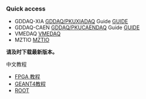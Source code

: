 ### Quick access

<!--
**wuhongyi/wuhongyi** is a ✨ _special_ ✨ repository because its `README.md` (this file) appears on your GitHub profile.

Here are some ideas to get you started:

- 🔭 I’m currently working on ...
- 🌱 I’m currently learning ...
- 👯 I’m looking to collaborate on ...
- 🤔 I’m looking for help with ...
- 💬 Ask me about ...
- 📫 How to reach me: ...
- 😄 Pronouns: ...
- ⚡ Fun fact: ...
-->

- GDDAQ-XIA [GDDAQ/PKUXIADAQ](https://github.com/wuhongyi/PKUXIADAQ)   Guide [GUIDE](http://wuhongyi.cn/PKUXIADAQ/)
- GDDAQ-CAEN [GDDAQ/PKUCAENDAQ](https://github.com/wuhongyi/PKUCAENDAQ) Guide [GUIDE](https://wuhongyi.cn/PKUCAENDAQ/)
- VMEDAQ [VMEDAQ](https://github.com/wuhongyi/VMEDAQ)
- MZTIO [MZTIO](http://wuhongyi.cn/MZTIO/)

**请及时下载最新版本。**

中文教程

- [FPGA 教程](http://wuhongyi.cn/FPGAinENP/)
- [GEANT4教程](https://wuhongyi.cn/GEANT4Course/)
- [ROOT](http://wuhongyi.cn/ROOTNote/)   
